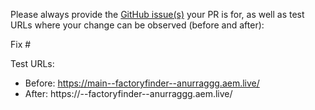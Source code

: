 Please always provide the [GitHub issue(s)](../issues) your PR is for, as well as test URLs where your change can be observed (before and after):

Fix #<gh-issue-id>

Test URLs:
- Before: https://main--factoryfinder--anurraggg.aem.live/
- After: https://<branch>--factoryfinder--anurraggg.aem.live/
